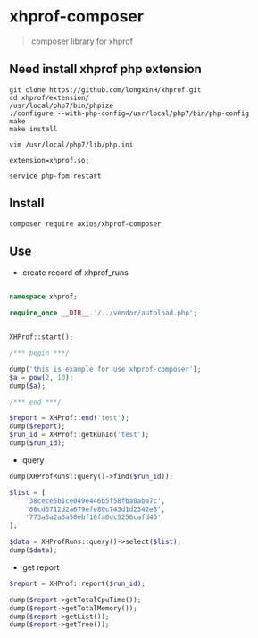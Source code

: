 # xhprof-composer
> composer library for xhprof

## Need install xhprof php extension

```shell
git clone https://github.com/longxinH/xhprof.git
cd xhprof/extension/
/usr/local/php7/bin/phpize
./configure --with-php-config=/usr/local/php7/bin/php-config
make
make install

vim /usr/local/php7/lib/php.ini
```

```shell
extension=xhprof.so;
```

```shell
service php-fpm restart
```

## Install

```shell
composer require axios/xhprof-composer
```

## Use

* create record of xhprof_runs 
```php

namespace xhprof;

require_once __DIR__.'/../vendor/autoload.php';


XHProf::start();

/*** begin ***/

dump('this is example for use xhprof-composer');
$a = pow(2, 10);
dump($a);

/*** end ***/

$report = XHProf::end('test');
dump($report);
$run_id = XHProf::getRunId('test');
dump($run_id);

```

* query 
```php
dump(XHProfRuns::query()->find($run_id));

$list = [
    '38cece5b1ce049e446b5f58fba0aba7c',
    '86cd5712d2a679efe80c743d1d2342e8',
    '773a5a2a3a50ebf16fa0dc5256cafd46'
];

$data = XHProfRuns::query()->select($list);
dump($data);

```

* get report

```php
$report = XHProf::report($run_id);

dump($report->getTotalCpuTime());
dump($report->getTotalMemory());
dump($report->getList());
dump($report->getTree());
```